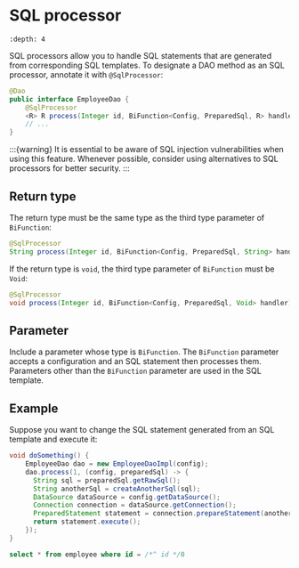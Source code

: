# SQL processor

```{contents}
:depth: 4
```

SQL processors allow you to handle SQL statements that are generated from corresponding SQL templates.
To designate a DAO method as an SQL processor, annotate it with `@SqlProcessor`:

```java
@Dao
public interface EmployeeDao {
    @SqlProcessor
    <R> R process(Integer id, BiFunction<Config, PreparedSql, R> handler);
    // ...
}
```

:::{warning}
It is essential to be aware of SQL injection vulnerabilities when using this feature.
Whenever possible, consider using alternatives to SQL processors for better security.
:::

## Return type

The return type must be the same type as the third type parameter of `BiFunction`:

```java
@SqlProcessor
String process(Integer id, BiFunction<Config, PreparedSql, String> handler);
```

If the return type is `void`, the third type parameter of `BiFunction` must be `Void`:

```java
@SqlProcessor
void process(Integer id, BiFunction<Config, PreparedSql, Void> handler);
```

## Parameter

Include a parameter whose type is `BiFunction`.
The `BiFunction` parameter accepts a configuration and an SQL statement then processes them.
Parameters other than the `BiFunction` parameter are used in the SQL template.

## Example

Suppose you want to change the SQL statement generated from an SQL template and execute it:

```java
void doSomething() {
    EmployeeDao dao = new EmployeeDaoImpl(config);
    dao.process(1, (config, preparedSql) -> {
      String sql = preparedSql.getRawSql();
      String anotherSql = createAnotherSql(sql);
      DataSource dataSource = config.getDataSource();
      Connection connection = dataSource.getConnection();
      PreparedStatement statement = connection.prepareStatement(anotherSql);
      return statement.execute();
    });
}
```

```sql
select * from employee where id = /*^ id */0
```
